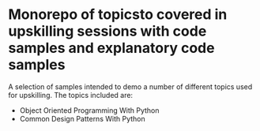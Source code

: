 # Monorepo of topicsto covered in upskilling sessions with code samples and explanatory code samples

A selection of samples intended to demo a number of different topics used for upskilling. The topics included are:

* Object Oriented Programming With Python
* Common Design Patterns With Python
